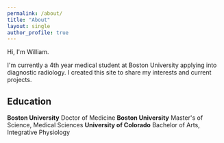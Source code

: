 ```yaml
---
permalink: /about/
title: "About"
layout: single
author_profile: true
---
```

Hi, I'm William.

I'm currently a 4th year medical student at Boston University applying into diagnostic radiology. I created this site to share my interests and current projects.

## Education
**Boston University** Doctor of Medicine
**Boston University** Master's of Science, Medical Sciences
**University of Colorado** Bachelor of Arts, Integrative Physiology
